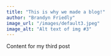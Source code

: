 ```yaml
---
title: "This is why we made a blog!"
author: "Brandyn Friedly"
image_url: "/images/default3.jpeg"
image_alt: "Alt text of img #3"
--- 
```


Content for my third post